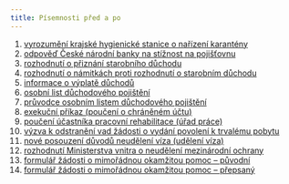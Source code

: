 ```yaml
---
title: Písemnosti před a po
---
```

1. [vyrozumění krajské hygienické stanice o nařízení karantény](https://www.ochrance.cz/uploads-import/ESO/příručka/01_hygiena.docx)
2. [odpověď České národní banky na stížnost na pojišťovnu](https://www.ochrance.cz/uploads-import/ESO/příručka/02_ČNB.docx)
3. [](https://www.ochrance.cz/uploads-import/ESO/příručka/02_ČNB.docx)[rozhodnutí o přiznání starobního důchodu](https://www.ochrance.cz/uploads-import/ESO/příručka/03_důchod.docx)
4. [](https://www.ochrance.cz/uploads-import/ESO/příručka/03_důchod.docx)[rozhodnutí o námitkách proti rozhodnutí o starobním důchodu](https://www.ochrance.cz/uploads-import/ESO/příručka/04_důchod-námitky.docx)
5. [informace o výplatě důchodů](https://www.ochrance.cz/uploads-import/ESO/příručka/05_důchod_informace_výplata_důchodů.docx)
6. [](https://www.ochrance.cz/uploads-import/ESO/příručka/05_důchod_informace_výplata_důchodů.docx)[osobní list důchodového pojištění](https://www.ochrance.cz/uploads-import/ESO/příručka/06_OLDP.pdf)
7. [průvodce osobním listem důchodového pojištění](https://www.ochrance.cz/uploads-import/ESO/příručka/07_důchod_průvodce_OLDP.pdf)
8. [exekuční příkaz (poučení o chráněném účtu)](<https://www.ochrance.cz/uploads-import/ESO/příručka/08_exekuční příkaz_poučení.docx>)
9. [poučení účastníka pracovní rehabilitace (úřad práce)](https://www.ochrance.cz/uploads-import/ESO/příručka/09_poučení_pracovní_rehabilitace.docx)
10. [výzva k odstranění vad žádosti o vydání povolení k trvalému pobytu](https://www.ochrance.cz/uploads-import/ESO/příručka/10_výzva_OAMP_trvalý_pobyt.docx)
11. [nové posouzení důvodů neudělení víza (udělení víza)](https://www.ochrance.cz/uploads-import/ESO/příručka/11_vízum.docx)
12. [rozhodnutí Ministerstva vnitra o neudělení mezinárodní ochrany](https://www.ochrance.cz/uploads-import/ESO/příručka/12_azyl.docx)
13. [formulář žádosti o mimořádnou okamžitou pomoc – původní](https://www.ochrance.cz/uploads-import/ESO/příručka/13_žádost-MOP_původní.pdf)
14. [formulář žádosti o mimořádnou okamžitou pomoc – přepsaný](https://www.ochrance.cz/uploads-import/ESO/příručka/14_žádost-MOP_přepsaná.docx)